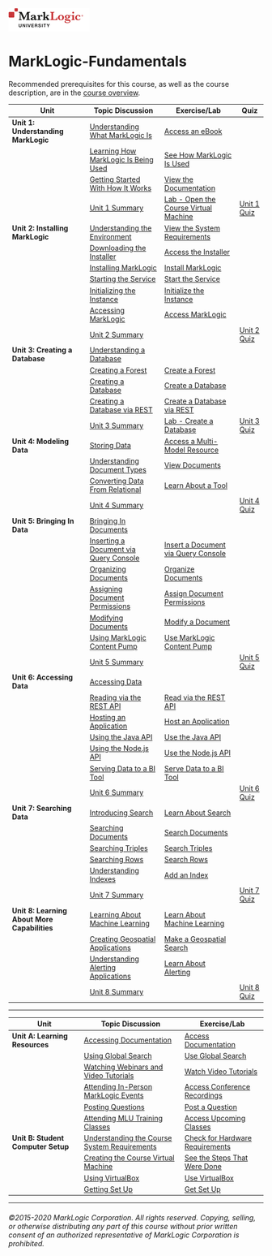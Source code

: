 ![](the_course/images/general/Marklogic-University-RGB_home.png)

# MarkLogic-Fundamentals

Recommended prerequisites for this course, as well as the course description, are in the [course overview](the_course/overview.htm).

| Unit                                         | Topic Discussion                                                                                           | Exercise/Lab                                                                                           | Quiz                                          |
| -------------------------------------------- | ---------------------------------------------------------------------------------------------------------- | ------------------------------------------------------------------------------------------------------ | --------------------------------------------- |
| **Unit 1: Understanding MarkLogic**          | [Understanding What MarkLogic Is](the_course/units/0101_understanding_what_marklogic_is.htm)               | [Access an eBook](the_course/../the_course/units/0101_x_access_an_ebook.htm)                           |                                               |
|                                              | [Learning How MarkLogic Is Being Used](the_course/units/0102_learning_how_marklogic_is_being_used.htm)     | [See How MarkLogic Is Used](the_course/units/0102_x_see_how_marklogic_is_being_used.htm)               |                                               |
|                                              | [Getting Started With How It Works](the_course/units/0103_getting_started_with_how_it_works.htm)           | [View the Documentation](the_course/units/0103_x_view_the_documentation.htm)                           |                                               |
|                                              | [Unit 1 Summary](the_course/units/01f1_summary.htm)                                                        | [Lab - Open the Course Virtual Machine](the_course/units/01f4_lab_open_the_course_virtual_machine.htm) | [Unit 1 Quiz](the_course/units/01f2_quiz.htm) |
| **Unit 2: Installing MarkLogic**             | [Understanding the Environment](the_course/units/0201_understanding_the_environment.htm)                   | [View the System Requirements](the_course/units/0201_x_view_the_system_requirements.htm)               |                                               |
|                                              | [Downloading the Installer](the_course/units/0202_downloading_the_installer.htm)                           | [Access the Installer](the_course/units/0202_x_access_the_installer.htm)                               |                                               |
|                                              | [Installing MarkLogic](the_course/units/0203_installing_marklogic.htm)                                     | [Install MarkLogic](the_course/units/0203_x_install_marklogic.htm)                                     |                                               |
|                                              | [Starting the Service](the_course/units/0204_starting_the_service.htm)                                     | [Start the Service](the_course/units/0204_x_start_the_service.htm)                                     |                                               |
|                                              | [Initializing the Instance](the_course/units/0205_initializing_the_instance.htm)                           | [Initialize the Instance](the_course/units/0205_x_initialize_the_instance.htm)                         |                                               |
|                                              | [Accessing MarkLogic](the_course/units/0206_accessing_marklogic.htm)                                       | [Access MarkLogic](the_course/units/0206_x_access_marklogic.htm)                                       |                                               |
|                                              | [Unit 2 Summary](the_course/units/02f1_summary.htm)                                                        |                                                                                                        | [Unit 2 Quiz](the_course/units/02f2_quiz.htm) |
| **Unit 3: Creating a Database**              | [Understanding a Database](the_course/units/0301_understanding_a_database.htm)                             |                                                                                                        |                                               |
|                                              | [Creating a Forest](the_course/units/0302_creating_a_forest.htm)                                           | [Create a Forest](the_course/units/0302_x_create_a_forest.htm)                                         |                                               |
|                                              | [Creating a Database](the_course/units/0303_creating_a_database.htm)                                       | [Create a Database](the_course/units/0303_x_create_a_database.htm)                                     |                                               |
|                                              | [Creating a Database via REST](the_course/units/0304_creating_a_database_via_rest.htm)                     | [Create a Database via REST](the_course/units/0304_x_create_a_database_via_rest.htm)                   |                                               |
|                                              | [Unit 3 Summary](the_course/units/03f1_summary.htm)                                                        | [Lab - Create a Database](the_course/units/03f4_lab_create_a_database.htm)                             | [Unit 3 Quiz](the_course/units/03f2_quiz.htm) |
| **Unit 4: Modeling Data**                    | [Storing Data](the_course/units/0401_storing_data.htm)                                                     | [Access a Multi-Model Resource](the_course/units/0401_x_access_multi-model_resources.htm)              |                                               |
|                                              | [Understanding Document Types](the_course/units/0402_understanding_document_types.htm)                     | [View Documents](the_course/units/0402_x_view_documents.htm)                                           |                                               |
|                                              | [Converting Data From Relational](the_course/units/0403_converting_data_from_relational.htm)               | [Learn About a Tool](the_course/units/0403_x_learn_about_a_tool.htm)                                   |                                               |
|                                              | [Unit 4 Summary](the_course/units/04f1_summary.htm)                                                        |                                                                                                        | [Unit 4 Quiz](the_course/units/04f2_quiz.htm) |
| **Unit 5: Bringing In Data**                 | [Bringing In Documents](the_course/units/0501_bringing_in_documents.htm)                                   |                                                                                                        |                                               |
|                                              | [Inserting a Document via Query Console](the_course/units/0502_inserting_a_document_via_query_console.htm) | [Insert a Document via Query Console](the_course/units/0502_x_insert_a_document_via_query_console.htm) |                                               |
|                                              | [Organizing Documents](the_course/units/0503_organizing_documents.htm)                                     | [Organize Documents](the_course/units/0503_x_organize_documents.htm)                                   |                                               |
|                                              | [Assigning Document Permissions](the_course/units/0504_assigning_document_permissions.htm)                 | [Assign Document Permissions](the_course/units/0504_assigning_document_permissions.htm)                |                                               |
|                                              | [Modifying Documents](the_course/units/0505_modifying_documents.htm)                                       | [Modify a Document](the_course/units/0505_x_modify_a_document.htm)                                     |                                               |
|                                              | [Using MarkLogic Content Pump](the_course/units/0506_using_marklogic_content_pump.htm)                     | [Use MarkLogic Content Pump](the_course/units/0506_x_use_marklogic_content_pump.htm)                   |                                               |
|                                              | [Unit 5 Summary](the_course/units/05f1_summary.htm)                                                        |                                                                                                        | [Unit 5 Quiz](the_course/units/05f2_quiz.htm) |
| **Unit 6: Accessing Data**                   | [Accessing Data](the_course/units/0601_accessing_data.htm)                                                 |                                                                                                        |                                               |
|                                              | [Reading via the REST API](the_course/units/0602_reading_via_the_rest_api.htm)                             | [Read via the REST API](the_course/units/0602_x_read_via_the_rest_api.htm)                             |                                               |
|                                              | [Hosting an Application](the_course/units/0603_hosting_an_application.htm)                                 | [Host an Application](the_course/units/0603_x_host_an_application.htm)                                 |                                               |
|                                              | [Using the Java API](the_course/units/0604_using_the_java_api.htm)                                         | [Use the Java API](the_course/units/0604_x_use_the_java_api.htm)                                       |                                               |
|                                              | [Using the Node.js API](the_course/units/0605_using_the_nodejs_api.htm)                                    | [Use the Node.js API](the_course/units/0605_x_use_the_node.js_api.htm)                                 |                                               |
|                                              | [Serving Data to a BI Tool](the_course/units/0606_serving_data_to_a_bi_tool.htm)                           | [Serve Data to a BI Tool](the_course/units/0606_x_serve_data_to_a_bi_tool.htm)                         |                                               |
|                                              | [Unit 6 Summary](the_course/units/06f1_summary.htm)                                                        |                                                                                                        | [Unit 6 Quiz](the_course/units/06f2_quiz.htm) |
| **Unit 7: Searching Data**                   | [Introducing Search](the_course/units/0701_introducing_search.htm)                                         | [Learn About Search](the_course/units/0701_x_learn_about_search.htm)                                   |                                               |
|                                              | [Searching Documents](the_course/units/0702_searching_documents.htm)                                       | [Search Documents](the_course/units/0702_x_search_documents.htm)                                       |                                               |
|                                              | [Searching Triples](the_course/units/0703_searching_triples.htm)                                           | [Search Triples](the_course/units/0703_x_search_triples.htm)                                           |                                               |
|                                              | [Searching Rows](the_course/units/0704_searching_rows.htm)                                                 | [Search Rows](the_course/units/0704_x_search_rows.htm)                                                 |                                               |
|                                              | [Understanding Indexes](the_course/units/0705_understanding_indexes.htm)                                   | [Add an Index](the_course/units/0705_x_add_an_index.htm)                                               |                                               |
|                                              | [Unit 7 Summary](the_course/units/07f1_summary.htm)                                                        |                                                                                                        | [Unit 7 Quiz](the_course/units/07f2_quiz.htm) |
| **Unit 8: Learning About More Capabilities** | [Learning About Machine Learning](the_course/units/0801_learning_about_machine_learning.htm)               | [Learn About Machine Learning](the_course/units/0801_x_learn_about_machine_learning.htm)               |                                               |
|                                              | [Creating Geospatial Applications](the_course/units/0802_creating_geospatial_applications.htm)             | [Make a Geospatial Search](the_course/units/0802_x_make_a_geospatial_search.htm)                       |                                               |
|                                              | [Understanding Alerting Applications](the_course/units/0803_understanding_alerting_applications.htm)       | [Learn About Alerting](the_course/units/0803_x_learn_about_alerting.htm)                               |                                               |
|                                              | [Unit 8 Summary](the_course/units/08f1_summary.htm)                                                        |                                                                                                        | [Unit 8 Quiz](the_course/units/08f2_quiz.htm) |

***

| Unit                               | Topic Discussion                                                                                                       | Exercise/Lab                                                                                   |
| ---------------------------------- | ---------------------------------------------------------------------------------------------------------------------- | ---------------------------------------------------------------------------------------------- |
| **Unit A: Learning Resources**     | [Accessing Documentation](the_course/units/xa01_accessing_documentation.htm)                                           | [Access Documentation](the_course/units/xa01_x_access_documentation.htm)                       |
|                                    | [Using Global Search](the_course/units/xa02_using_global_search.htm)                                                   | [Use Global Search](the_course/units/xa02_x_use_global_search.htm)                             |
|                                    | [Watching Webinars and Video Tutorials](the_course/units/xa03_watching_webinars_and_video_tutorials.htm)               | [Watch Video Tutorials](the_course/units/xa03_x_watch_video_tutorials.htm)                     |
|                                    | [Attending In-Person MarkLogic Events](the_course/units/xa04_attending_in-person_marklogic_events.htm)                 | [Access Conference Recordings](the_course/units/xa04_x_access_conference_recordings.htm)       |
|                                    | [Posting Questions](the_course/units/xa05_posting_questions.htm)                                                       | [Post a Question](the_course/units/xa05_x_post_a_question.htm)                                 |
|                                    | [Attending MLU Training Classes](the_course/units/xa06_attending_mlu_training_classes.htm)                             | [Access Upcoming Classes](the_course/units/xa06_x_access_upcoming_classes.htm)                 |
| **Unit B: Student Computer Setup** | [Understanding the Course System Requirements](the_course/units/xb01_understanding_the_course_system_requirements.htm) | [Check for Hardware Requirements](the_course/units/xb01_x_check_for_hardware_requirements.htm) |
|                                    | [Creating the Course Virtual Machine](the_course/units/xb02_creating_the_course_virtual_machine.htm)                   | [See the Steps That Were Done](the_course/units/xb02_x_see_the_steps_that_were_done.htm)       |
|                                    | [Using VirtualBox](the_course/units/xb03_using_virtualbox.htm)                                                         | [Use VirtualBox](the_course/units/xb03_x_use_virtualbox.htm)                                   |
|                                    | [Getting Set Up](the_course/units/xb04_getting_set_up.htm)                                                             | [Get Set Up](the_course/units/xb04_x_get_set_up.htm)                                           |

***

###### ©2015-2020 MarkLogic Corporation. All rights reserved. Copying, selling, or otherwise distributing any part of this course without prior written consent of an authorized representative of MarkLogic Corporation is prohibited.